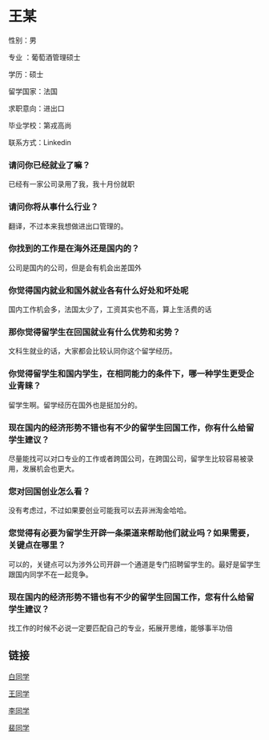 # 王某

性别：男

专业 ：葡萄酒管理硕士

学历：硕士

留学国家：法国

求职意向：进出口

毕业学校：第戎高尚

联系方式：Linkedin

### 请问你已经就业了嘛？
已经有一家公司录用了我，我十月份就职

### 请问你将从事什么行业？
翻译，不过本来我想做进出口管理的。

### 你找到的工作是在海外还是国内的？
公司是国内的公司，但是会有机会出差国外

### 你觉得国内就业和国外就业各有什么好处和坏处呢
国内工作机会多，法国太少了，工资其实也不高，算上生活费的话

### 那你觉得留学生在回国就业有什么优势和劣势？
文科生就业的话，大家都会比较认同你这个留学经历。

### 你觉得留学生和国内学生，在相同能力的条件下，哪一种学生更受企业青睐？
留学生啊。留学经历在国外也是挺加分的。

### 现在国内的经济形势不错也有不少的留学生回国工作，你有什么给留学生建议？
尽量能找可以对口专业的工作或者跨国公司，在跨国公司，留学生比较容易被录用，发展机会也更大。

### 您对回国创业怎么看？
没有考虑过，不过如果要创业可能我可以去非洲淘金哈哈。

### 您觉得有必要为留学生开辟一条渠道来帮助他们就业吗？如果需要，关键点在哪里？
可以的，关键点可以为涉外公司开辟一个通道是专门招聘留学生的。最好是留学生跟国内同学不在一起竞争。

### 现在国内的经济形势不错也有不少的留学生回国工作，您有什么给留学生建议？
找工作的时候不必说一定要匹配自己的专业，拓展开思维，能够事半功倍

## 链接

[白同学](./bai.md)

[王同学](./wang.md)

[李同学](./li.md)

[裴同学](./pei.md)